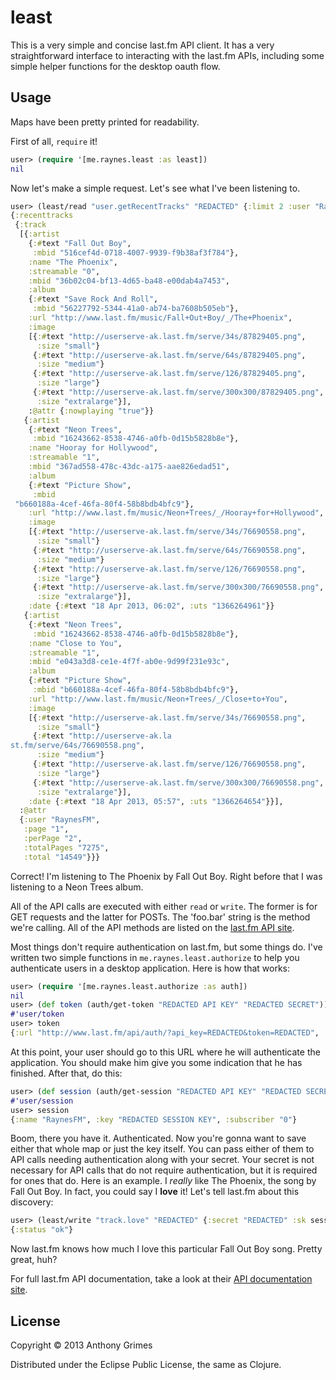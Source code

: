 # least

This is a very simple and concise last.fm API client. It has a very
straightforward interface to interacting with the last.fm APIs, including some
simple helper functions for the desktop oauth flow.

## Usage

Maps have been pretty printed for readability.

First of all, `require` it!

```clojure
user> (require '[me.raynes.least :as least])
nil
```

Now let's make a simple request. Let's see what I've been listening to.

```clojure
user> (least/read "user.getRecentTracks" "REDACTED" {:limit 2 :user "RaynesFM"})
{:recenttracks
 {:track
  [{:artist
    {:#text "Fall Out Boy",
     :mbid "516cef4d-0718-4007-9939-f9b38af3f784"},
    :name "The Phoenix",
    :streamable "0",
    :mbid "36b02c04-bf13-4d65-ba48-e00dab4a7453",
    :album
    {:#text "Save Rock And Roll",
     :mbid "56227792-5344-41a0-ab74-ba7608b505eb"},
    :url "http://www.last.fm/music/Fall+Out+Boy/_/The+Phoenix",
    :image
    [{:#text "http://userserve-ak.last.fm/serve/34s/87829405.png",
      :size "small"}
     {:#text "http://userserve-ak.last.fm/serve/64s/87829405.png",
      :size "medium"}
     {:#text "http://userserve-ak.last.fm/serve/126/87829405.png",
      :size "large"}
     {:#text "http://userserve-ak.last.fm/serve/300x300/87829405.png",
      :size "extralarge"}],
    :@attr {:nowplaying "true"}}
   {:artist
    {:#text "Neon Trees",
     :mbid "16243662-8538-4746-a0fb-0d15b5828b8e"},
    :name "Hooray for Hollywood",
    :streamable "1",
    :mbid "367ad558-478c-43dc-a175-aae826edad51",
    :album
    {:#text "Picture Show",
     :mbid
 "b660188a-4cef-46fa-80f4-58b8bdb4bfc9"},
    :url "http://www.last.fm/music/Neon+Trees/_/Hooray+for+Hollywood",
    :image
    [{:#text "http://userserve-ak.last.fm/serve/34s/76690558.png",
      :size "small"}
     {:#text "http://userserve-ak.last.fm/serve/64s/76690558.png",
      :size "medium"}
     {:#text "http://userserve-ak.last.fm/serve/126/76690558.png",
      :size "large"}
     {:#text "http://userserve-ak.last.fm/serve/300x300/76690558.png",
      :size "extralarge"}],
    :date {:#text "18 Apr 2013, 06:02", :uts "1366264961"}}
   {:artist
    {:#text "Neon Trees",
     :mbid "16243662-8538-4746-a0fb-0d15b5828b8e"},
    :name "Close to You",
    :streamable "1",
    :mbid "e043a3d8-ce1e-4f7f-ab0e-9d99f231e93c",
    :album
    {:#text "Picture Show",
     :mbid "b660188a-4cef-46fa-80f4-58b8bdb4bfc9"},
    :url "http://www.last.fm/music/Neon+Trees/_/Close+to+You",
    :image
    [{:#text "http://userserve-ak.last.fm/serve/34s/76690558.png",
      :size "small"}
     {:#text "http://userserve-ak.la
st.fm/serve/64s/76690558.png",
      :size "medium"}
     {:#text "http://userserve-ak.last.fm/serve/126/76690558.png",
      :size "large"}
     {:#text "http://userserve-ak.last.fm/serve/300x300/76690558.png",
      :size "extralarge"}],
    :date {:#text "18 Apr 2013, 05:57", :uts "1366264654"}}],
  :@attr
  {:user "RaynesFM",
   :page "1",
   :perPage "2",
   :totalPages "7275",
   :total "14549"}}}
```

Correct! I'm listening to The Phoenix by Fall Out Boy. Right before that I was
listening to a Neon Trees album.

All of the API calls are executed with either `read` or `write`. The former is
for GET requests and the latter for POSTs. The 'foo.bar' string is the method
we're calling. All of the API methods are listed on the
[last.fm API site](http://www.last.fm/api/intro).

Most things don't require authentication on last.fm, but some things do. I've
written two simple functions in `me.raynes.least.authorize` to help you
authenticate users in a desktop application. Here is how that works:

```clojure
user> (require '[me.raynes.least.authorize :as auth])
nil
user> (def token (auth/get-token "REDACTED API KEY" "REDACTED SECRET"))
#'user/token
user> token
{:url "http://www.last.fm/api/auth/?api_key=REDACTED&token=REDACTED", :token "REDACTED AUTH TOKEN"}
```

At this point, your user should go to this URL where he will authenticate the
application. You should make him give you some indication that he has
finished. After that, do this:

```clojure
user> (def session (auth/get-session "REDACTED API KEY" "REDACTED SECRET" token))
#'user/session
user> session
{:name "RaynesFM", :key "REDACTED SESSION KEY", :subscriber "0"}
```

Boom, there you have it. Authenticated. Now you're gonna want to save either
that whole map or just the key itself. You can pass either of them to API calls
needing authentication along with your secret. Your secret is not necessary for
API calls that do not require authentication, but it is required for ones that
do. Here is an example. I *really* like The Phoenix, the
song by Fall Out Boy. In fact, you could say I **love** it! Let's tell last.fm
about this discovery:

```clojure
user> (least/write "track.love" "REDACTED" {:secret "REDACTED" :sk session :track "The Phoenix" :artist "Fall Out Boy"})
{:status "ok"}
```

Now last.fm knows how much I love this particular Fall Out Boy song. Pretty
great, huh?

For full last.fm API documentation, take a look at their [API documentation site](http://www.last.fm/api/intro).

## License

Copyright © 2013 Anthony Grimes

Distributed under the Eclipse Public License, the same as Clojure.
